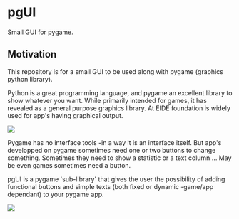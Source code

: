 # pgUI
Small GUI for pygame.

## Motivation
This repository is for a small GUI to be used along with pygame (graphics python library). 

Python is a great programming language, and pygame an excellent library to show whatever you want. While primarily intended for games, it has revealed as a general purpose graphics library. At EIDE foundation is widely used for app's having graphical output.

![](https://user-images.githubusercontent.com/64075009/116436815-100a7100-a84d-11eb-9726-16c61c2997ea.png)

Pygame has no interface tools -in a way it is an interface itself. But app's developped on pygame sometimes need one or two buttons to change something. Sometimes they need to show a statistic or a text column ... May be even games sometimes need a button.

pgUI is a pygame 'sub-library' that gives the user the possibility of adding functional buttons and simple texts (both fixed or dynamic -game/app dependant) to your pygame app.

![](https://user-images.githubusercontent.com/64075009/116439558-fb7ba800-a84f-11eb-851b-1dc763527f5c.png)
